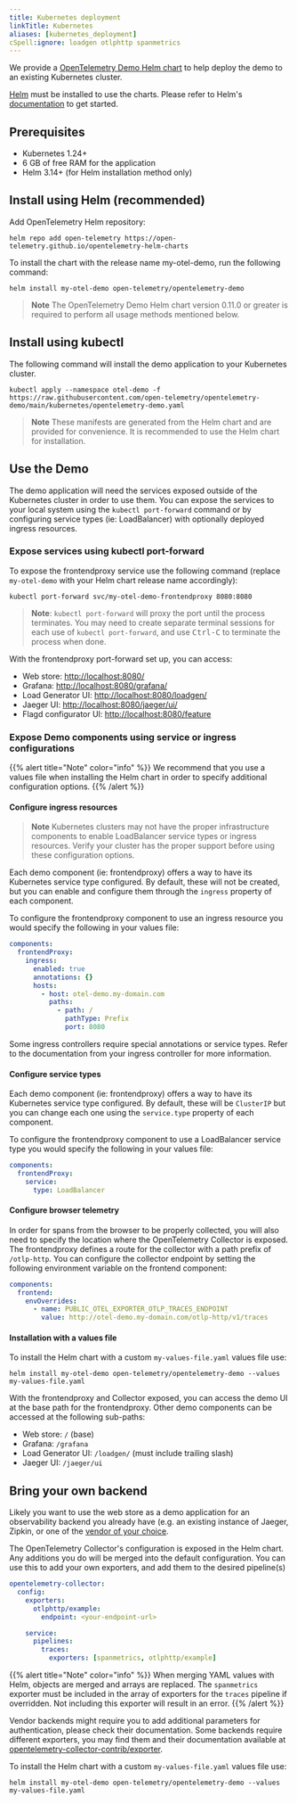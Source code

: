 ```yaml
---
title: Kubernetes deployment
linkTitle: Kubernetes
aliases: [kubernetes_deployment]
cSpell:ignore: loadgen otlphttp spanmetrics
---
```


We provide a [OpenTelemetry Demo Helm chart](/docs/kubernetes/helm/demo/) to
help deploy the demo to an existing Kubernetes cluster.

[Helm](https://helm.sh) must be installed to use the charts. Please refer to
Helm's [documentation](https://helm.sh/docs/) to get started.

## Prerequisites

- Kubernetes 1.24+
- 6 GB of free RAM for the application
- Helm 3.14+ (for Helm installation method only)

## Install using Helm (recommended)

Add OpenTelemetry Helm repository:

```shell
helm repo add open-telemetry https://open-telemetry.github.io/opentelemetry-helm-charts
```

To install the chart with the release name my-otel-demo, run the following
command:

```shell
helm install my-otel-demo open-telemetry/opentelemetry-demo
```

> **Note** The OpenTelemetry Demo Helm chart version 0.11.0 or greater is
> required to perform all usage methods mentioned below.

## Install using kubectl

The following command will install the demo application to your Kubernetes
cluster.

```shell
kubectl apply --namespace otel-demo -f https://raw.githubusercontent.com/open-telemetry/opentelemetry-demo/main/kubernetes/opentelemetry-demo.yaml
```

> **Note** These manifests are generated from the Helm chart and are provided
> for convenience. It is recommended to use the Helm chart for installation.

## Use the Demo

The demo application will need the services exposed outside of the Kubernetes
cluster in order to use them. You can expose the services to your local system
using the `kubectl port-forward` command or by configuring service types (ie:
LoadBalancer) with optionally deployed ingress resources.

### Expose services using kubectl port-forward

To expose the frontendproxy service use the following command (replace
`my-otel-demo` with your Helm chart release name accordingly):

```shell
kubectl port-forward svc/my-otel-demo-frontendproxy 8080:8080
```

> **Note**: `kubectl port-forward` will proxy the port until the process
> terminates. You may need to create separate terminal sessions for each use of
> `kubectl port-forward`, and use <kbd>Ctrl-C</kbd> to terminate the process
> when done.

With the frontendproxy port-forward set up, you can access:

- Web store: <http://localhost:8080/>
- Grafana: <http://localhost:8080/grafana/>
- Load Generator UI: <http://localhost:8080/loadgen/>
- Jaeger UI: <http://localhost:8080/jaeger/ui/>
- Flagd configurator UI: <http://localhost:8080/feature>

### Expose Demo components using service or ingress configurations

{{% alert title="Note" color="info" %}} We recommend that you use a values file
when installing the Helm chart in order to specify additional configuration
options. {{% /alert %}}

#### Configure ingress resources

> **Note** Kubernetes clusters may not have the proper infrastructure components
> to enable LoadBalancer service types or ingress resources. Verify your cluster
> has the proper support before using these configuration options.

Each demo component (ie: frontendproxy) offers a way to have its Kubernetes
service type configured. By default, these will not be created, but you can
enable and configure them through the `ingress` property of each component.

To configure the frontendproxy component to use an ingress resource you would
specify the following in your values file:

```yaml
components:
  frontendProxy:
    ingress:
      enabled: true
      annotations: {}
      hosts:
        - host: otel-demo.my-domain.com
          paths:
            - path: /
              pathType: Prefix
              port: 8080
```

Some ingress controllers require special annotations or service types. Refer to
the documentation from your ingress controller for more information.

#### Configure service types

Each demo component (ie: frontendproxy) offers a way to have its Kubernetes
service type configured. By default, these will be `ClusterIP` but you can
change each one using the `service.type` property of each component.

To configure the frontendproxy component to use a LoadBalancer service type you
would specify the following in your values file:

```yaml
components:
  frontendProxy:
    service:
      type: LoadBalancer
```

#### Configure browser telemetry

In order for spans from the browser to be properly collected, you will also need
to specify the location where the OpenTelemetry Collector is exposed. The
frontendproxy defines a route for the collector with a path prefix of
`/otlp-http`. You can configure the collector endpoint by setting the following
environment variable on the frontend component:

```yaml
components:
  frontend:
    envOverrides:
      - name: PUBLIC_OTEL_EXPORTER_OTLP_TRACES_ENDPOINT
        value: http://otel-demo.my-domain.com/otlp-http/v1/traces
```

#### Installation with a values file

To install the Helm chart with a custom `my-values-file.yaml` values file use:

```shell
helm install my-otel-demo open-telemetry/opentelemetry-demo --values my-values-file.yaml
```

With the frontendproxy and Collector exposed, you can access the demo UI at the
base path for the frontendproxy. Other demo components can be accessed at the
following sub-paths:

- Web store: `/` (base)
- Grafana: `/grafana`
- Load Generator UI: `/loadgen/` (must include trailing slash)
- Jaeger UI: `/jaeger/ui`

## Bring your own backend

Likely you want to use the web store as a demo application for an observability
backend you already have (e.g. an existing instance of Jaeger, Zipkin, or one of
the [vendor of your choice](/ecosystem/vendors/).

The OpenTelemetry Collector's configuration is exposed in the Helm chart. Any
additions you do will be merged into the default configuration. You can use this
to add your own exporters, and add them to the desired pipeline(s)

```yaml
opentelemetry-collector:
  config:
    exporters:
      otlphttp/example:
        endpoint: <your-endpoint-url>

    service:
      pipelines:
        traces:
          exporters: [spanmetrics, otlphttp/example]
```

{{% alert title="Note" color="info" %}} When merging YAML values with Helm,
objects are merged and arrays are replaced. The `spanmetrics` exporter must be
included in the array of exporters for the `traces` pipeline if overridden. Not
including this exporter will result in an error. {{% /alert %}}

Vendor backends might require you to add additional parameters for
authentication, please check their documentation. Some backends require
different exporters, you may find them and their documentation available at
[opentelemetry-collector-contrib/exporter](https://github.com/open-telemetry/opentelemetry-collector-contrib/tree/main/exporter).

To install the Helm chart with a custom `my-values-file.yaml` values file use:

```shell
helm install my-otel-demo open-telemetry/opentelemetry-demo --values my-values-file.yaml
```

